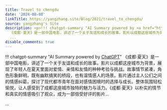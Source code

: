 ```yaml
---
title: Travel to chengdu
date: '2024-08-08'
linkTitle: https://yangzhang.site/Blog/2021/travel_to_chengdu/
source: yangzhang's Site
description: <p>!!! chatgpt-summary "AI Summary powered by <a href="https://chat.openai.com/">ChatGPT</a>"
  《成都·夏天》是一部中国电影，讲述了一个关于友谊和成长的故事。影片以成都这座城市为背景，展现了年轻人在夏天里面对爱情、亲情和友情的种种考验与挑战。故事情节紧凑，角色形象鲜明，既有幽默搞笑的桥段，也有温情感人的场景。影片通过主人公们之间的情感纠葛，探讨了现代都市青年在面对感情困境时的选择与成长。整体氛围轻松愉悦，让人感受到了成都这座城市独特的魅力与活力。《成都·夏天》以朴实的情节和真实的情感吸引了观众，成为一部倍受好评的影片...</p>
  ...
disable_comments: true
---
```

<p>!!! chatgpt-summary "AI Summary powered by <a href="https://chat.openai.com/">ChatGPT</a>" 《成都·夏天》是一部中国电影，讲述了一个关于友谊和成长的故事。影片以成都这座城市为背景，展现了年轻人在夏天里面对爱情、亲情和友情的种种考验与挑战。故事情节紧凑，角色形象鲜明，既有幽默搞笑的桥段，也有温情感人的场景。影片通过主人公们之间的情感纠葛，探讨了现代都市青年在面对感情困境时的选择与成长。整体氛围轻松愉悦，让人感受到了成都这座城市独特的魅力与活力。《成都·夏天》以朴实的情节和真实的情感吸引了观众，成为一部倍受好评的影片...</p> ...